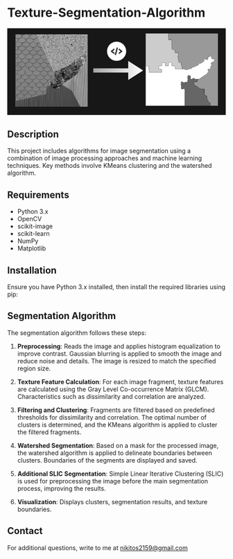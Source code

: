 

# Texture-Segmentation-Algorithm
![example](./readme_img.png)

## Description
This project includes algorithms for image segmentation using a combination of image processing approaches and machine learning techniques. Key methods involve KMeans clustering and the watershed algorithm.

## Requirements
- Python 3.x
- OpenCV
- scikit-image
- scikit-learn
- NumPy
- Matplotlib

## Installation
Ensure you have Python 3.x installed, then install the required libraries using pip:

 

## Segmentation Algorithm
The segmentation algorithm follows these steps:

1. **Preprocessing**: Reads the image and applies histogram equalization to improve contrast. Gaussian blurring is applied to smooth the image and reduce noise and details. The image is resized to match the specified region size.

2. **Texture Feature Calculation**: For each image fragment, texture features are calculated using the Gray Level Co-occurrence Matrix (GLCM). Characteristics such as dissimilarity and correlation are analyzed.

3. **Filtering and Clustering**: Fragments are filtered based on predefined thresholds for dissimilarity and correlation. The optimal number of clusters is determined, and the KMeans algorithm is applied to cluster the filtered fragments.

4. **Watershed Segmentation**: Based on a mask for the processed image, the watershed algorithm is applied to delineate boundaries between clusters. Boundaries of the segments are displayed and saved.

5. **Additional SLIC Segmentation**: Simple Linear Iterative Clustering (SLIC) is used for preprocessing the image before the main segmentation process, improving the results.

6. **Visualization**: Displays clusters, segmentation results, and texture boundaries.


## Contact
For additional questions, write to me at nikitos2159@gmail.com